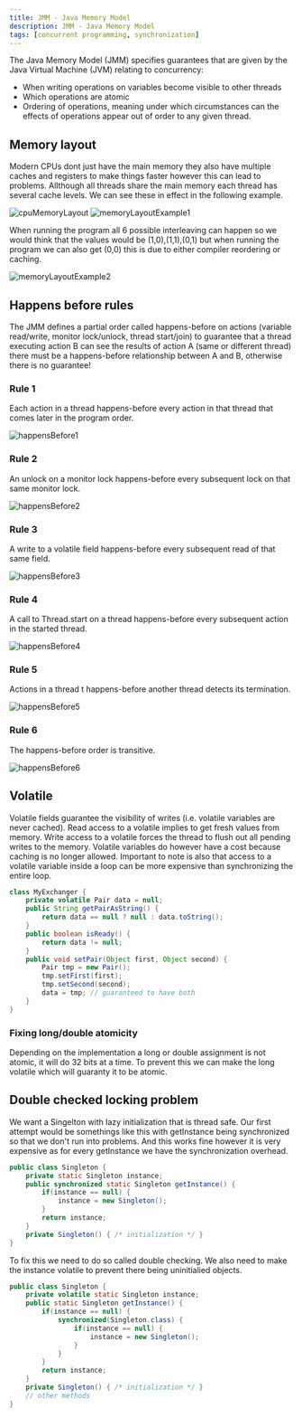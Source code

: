 ```yaml
---
title: JMM - Java Memory Model
description: JMM - Java Memory Model
tags: [concurrent programming, synchronization]
---
```


The Java Memory Model (JMM) specifies guarantees that are given by the Java Virtual Machine (JVM) relating to concurrency:

- When writing operations on variables become visible to other threads
- Which operations are atomic
- Ordering of operations, meaning under which circumstances can the effects of operations appear out of order to any given thread.

## Memory layout

Modern CPUs dont just have the main memory they also have multiple caches and registers to make things faster however this can lead to problems.
Allthough all threads share the main memory each thread has several cache levels. We can see these in effect in the following example.

![cpuMemoryLayout](/img/programming/cpuMemoryLayout.png)
![memoryLayoutExample1](/img/programming/memoryLayoutExample1.png)

When running the program all 6 possible interleaving can happen so we would think that the values would be (1,0),(1,1),(0,1) but when running the program we can also get (0,0) this is due to either compiler reordering or caching.

![memoryLayoutExample2](/img/programming/memoryLayoutExample2.png)

## Happens before rules

The JMM defines a partial order called happens-before on actions (variable read/write, monitor lock/unlock, thread start/join) to guarantee that a thread executing action B can see the results of action A (same or different thread) there must be a happens-before relationship between A and B, otherwise there is no guarantee!

### Rule 1

Each action in a thread happens-before every action in that thread that comes later in the program order.

![happensBefore1](/img/programming/happensBefore1.png)

### Rule 2

An unlock on a monitor lock happens-before every subsequent lock on that same monitor lock.

![happensBefore2](/img/programming/happensBefore2.png)

### Rule 3

A write to a volatile field happens-before every subsequent read of that same field.

![happensBefore3](/img/programming/happensBefore3.png)

### Rule 4

A call to Thread.start on a thread happens-before every subsequent action in the started thread.

![happensBefore4](/img/programming/happensBefore4.png)

### Rule 5

Actions in a thread t happens-before another thread detects its termination.

![happensBefore5](/img/programming/happensBefore5.png)

### Rule 6

The happens-before order is transitive.

![happensBefore6](/img/programming/happensBefore6.png)

## Volatile

Volatile fields guarantee the visibility of writes (i.e. volatile variables are never cached). Read access to a volatile implies to get fresh values from memory. Write access to a volatile forces the thread to flush out all pending writes to the memory. Volatile variables do however have a cost because caching is no longer allowed. Important to note is also that access to a volatile variable inside a loop can be more expensive than synchronizing the entire loop.

```java
class MyExchanger {
    private volatile Pair data = null;
    public String getPairAsString() {
        return data == null ? null : data.toString();
    }
    public boolean isReady() {
        return data != null;
    }
    public void setPair(Object first, Object second) {
        Pair tmp = new Pair();
        tmp.setFirst(first);
        tmp.setSecond(second);
        data = tmp; // guaranteed to have both
    }
}
```

### Fixing long/double atomicity

Depending on the implementation a long or double assignment is not atomic, it will do 32 bits at a time. To prevent this we can make the long volatile which will guaranty it to be atomic.

## Double checked locking problem

We want a Singelton with lazy initialization that is thread safe. Our first attempt would be somethings like this with getInstance being synchronized so that we don't run into problems. And this works fine however it is very expensive as for every getInstance we have the synchronization overhead.

```java
public class Singleton {
    private static Singleton instance;
    public synchronized static Singleton getInstance() {
        if(instance == null) {
            instance = new Singleton();
        }
        return instance;
    }
    private Singleton() { /* initialization */ }
}
```

To fix this we need to do so called double checking. We also need to make the instance volatile to prevent there being uninitialied objects.

```java
public class Singleton {
    private volatile static Singleton instance;
    public static Singleton getInstance() {
        if(instance == null) {
            synchronized(Singleton.class) {
                if(instance == null) {
                    instance = new Singleton();
                }
            }
        }
        return instance;
    }
    private Singleton() { /* initialization */ }
    // other methods
}
```
